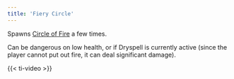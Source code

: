 ```yaml
---
title: 'Fiery Circle'
---
```


Spawns [Circle of Fire](https://noita.wiki.gg/wiki/Circle_of_%28Material%29) a few times.

Can be dangerous on low health, or if Dryspell is currently active (since the player cannot put out fire, it can deal significant damage).

{{< ti-video >}}
